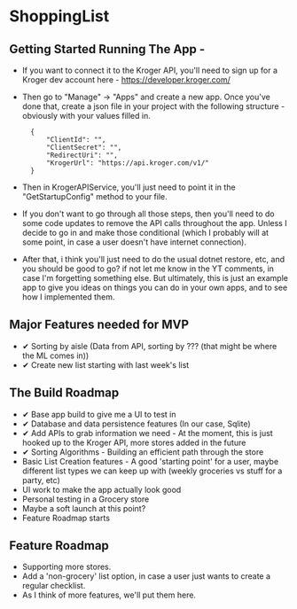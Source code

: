 # ShoppingList


## Getting Started Running The App - 
- If you want to connect it to the Kroger API, you'll need to sign up for a Kroger dev account here - https://developer.kroger.com/ 
- Then go to "Manage" -> "Apps" and create a new app. Once you've done that, create a json file in your project with the following structure - obviously with your values filled in.
    
        {
            "ClientId": "",
            "ClientSecret": "",
            "RedirectUri": "",
            "KrogerUrl": "https://api.kroger.com/v1/"
        }

- Then in KrogerAPIService, you'll just need to point it in the "GetStartupConfig" method to your file. 

- If you don't want to go through all those steps, then you'll need to do some code updates to remove the API calls throughout the app. Unless I decide to go in and make those conditional (which I probably will at some point, in case a user doesn't have internet connection).
  
- After that, i think you'll just need to do the usual dotnet restore, etc, and you should be good to go? if not let me know in the YT comments, in case I'm forgetting something else. But ultimately, this is just an example app to give you ideas on things you can do in your own apps, and to see how I implemented them. 



## Major Features needed for MVP
- ✔ Sorting by aisle (Data from API, sorting by ??? (that might be where the ML comes in))
- ✔ Create new list starting with last week's list

## The Build Roadmap
- ✔ Base app build to give me a UI to test in 
- ✔ Database and data persistence features (In our case, Sqlite)
- ✔ Add APIs to grab information we need - At the moment, this is just hooked up to the Kroger API, more stores added in the future
- ✔ Sorting Algorithms - Building an efficient path through the store
- Basic List Creation features - A good 'starting point' for a user, maybe different list types we can keep up with (weekly groceries vs stuff for a party, etc)
- UI work to make the app actually look good
- Personal testing in a Grocery store 
- Maybe a soft launch at this point?
- Feature Roadmap starts

## Feature Roadmap
- Supporting more stores.
- Add a 'non-grocery' list option, in case a user just wants to create a regular checklist.
- As I think of more features, we'll put them here.

